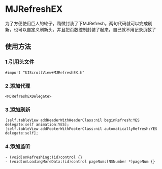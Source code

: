 # MJRefreshEX
为了方便使用巨人的轮子，稍微封装了下MJRefresh，两句代码就可以完成刷新，也可以自定义刷新头，并且把页数控制封装了起来，自己就不用记录页数了


## 使用方法
### 1.引用头文件
    #import "UIScrollView+MJRefreshEX.h"

### 2.添加代理
    <MJRefreshEXDelegate>

### 3.添加刷新
    [self.tableView addHeaderWithHeaderClass:nil beginRefresh:YES delegate:self animation:YES];
    [self.tableView addFooterWithFooterClass:nil automaticallyRefresh:YES delegate:self];

### 4.添加监听
    - (void)onRefreshing:(id)control {}
    - (void)onLoadingMoreData:(id)control pageNum:(NSNumber *)pageNum {}
